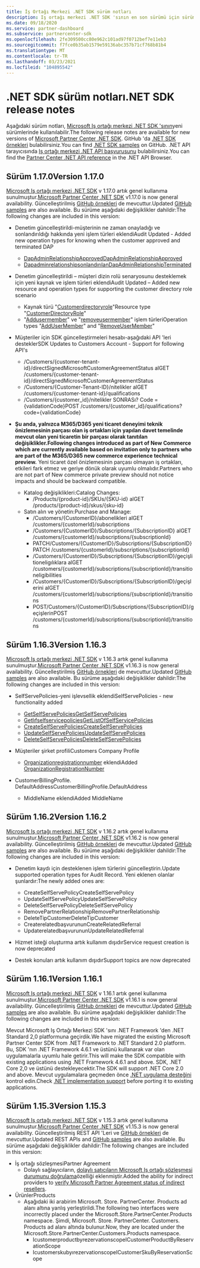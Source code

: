 ```yaml
---
title: İş Ortağı Merkezi .NET SDK sürüm notları
description: Iş ortağı merkezi .NET SDK 'sının en son sürümü için sürüm notları.
ms.date: 09/18/2020
ms.service: partner-dashboard
ms.subservice: partnercenter-sdk
ms.openlocfilehash: 2fe309500cc80e962c101ad97f0712bef7e11eb3
ms.sourcegitcommit: f7fce0b35ab1579e59136abc357b71cf768b81b4
ms.translationtype: MT
ms.contentlocale: tr-TR
ms.lasthandoff: 03/23/2021
ms.locfileid: "104895542"
---
```

# <a name="net-sdk-release-notes"></a><span data-ttu-id="ee01a-103">.NET SDK sürüm notları</span><span class="sxs-lookup"><span data-stu-id="ee01a-103">.NET SDK release notes</span></span>

<span data-ttu-id="ee01a-104">Aşağıdaki sürüm notları, [Microsoft Iş ortağı merkezi .NET SDK 'sının](https://www.nuget.org/packages/Microsoft.Store.PartnerCenter)yeni sürümlerinde kullanılabilir.</span><span class="sxs-lookup"><span data-stu-id="ee01a-104">The following release notes are available for new versions of [Microsoft Partner Center .NET SDK](https://www.nuget.org/packages/Microsoft.Store.PartnerCenter).</span></span> <span data-ttu-id="ee01a-105">GitHub 'da [.NET SDK örnekleri](https://github.com/Microsoft/Partner-Center-DotNet-Samples) bulabilirsiniz.</span><span class="sxs-lookup"><span data-stu-id="ee01a-105">You can find [.NET SDK samples](https://github.com/Microsoft/Partner-Center-DotNet-Samples) on GitHub.</span></span> <span data-ttu-id="ee01a-106">.NET API tarayıcısında [Iş ortağı merkezi .NET API başvurusunu](/dotnet/api/?view=partnercenter-dotnet-latest&preserve-view=true) bulabilirsiniz.</span><span class="sxs-lookup"><span data-stu-id="ee01a-106">You can find the [Partner Center .NET API reference](/dotnet/api/?view=partnercenter-dotnet-latest&preserve-view=true) in the .NET API Browser.</span></span>

## <a name="version-1170"></a><span data-ttu-id="ee01a-107">Sürüm 1.17.0</span><span class="sxs-lookup"><span data-stu-id="ee01a-107">Version 1.17.0</span></span>

<span data-ttu-id="ee01a-108">[Microsoft Iş ortağı merkezi .NET SDK](https://www.nuget.org/packages/Microsoft.Store.PartnerCenter/1.17.0) v 1.17.0 artık genel kullanıma sunulmuştur.</span><span class="sxs-lookup"><span data-stu-id="ee01a-108">[Microsoft Partner Center .NET SDK](https://www.nuget.org/packages/Microsoft.Store.PartnerCenter/1.17.0) v1.17.0 is now general availability.</span></span> <span data-ttu-id="ee01a-109">Güncelleştirilmiş [GitHub örnekleri](https://github.com/Microsoft/Partner-Center-DotNet-Samples) de mevcuttur.</span><span class="sxs-lookup"><span data-stu-id="ee01a-109">Updated [GitHub samples](https://github.com/Microsoft/Partner-Center-DotNet-Samples) are also available.</span></span> <span data-ttu-id="ee01a-110">Bu sürüme aşağıdaki değişiklikler dahildir:</span><span class="sxs-lookup"><span data-stu-id="ee01a-110">The following changes are included in this version:</span></span>

* <span data-ttu-id="ee01a-111">Denetim güncelleştirildi-müşterinin ne zaman onayladığı ve sonlandırıldığı hakkında yeni işlem türleri eklendi</span><span class="sxs-lookup"><span data-stu-id="ee01a-111">Audit Updated - Added new operation types for knowing when the customer approved and terminated DAP</span></span>
  * [<span data-ttu-id="ee01a-112">DapAdminRelationshipApproved</span><span class="sxs-lookup"><span data-stu-id="ee01a-112">DapAdminRelationshipApproved</span></span>](auditing-resources.md)
  * [<span data-ttu-id="ee01a-113">Dapadminrelationshipsonlandırılan</span><span class="sxs-lookup"><span data-stu-id="ee01a-113">DapAdminRelationshipTerminated</span></span>](auditing-resources.md)

* <span data-ttu-id="ee01a-114">Denetim güncelleştirildi – müşteri dizin rolü senaryosunu desteklemek için yeni kaynak ve işlem türleri eklendi</span><span class="sxs-lookup"><span data-stu-id="ee01a-114">Audit Updated – Added new resource and operation types for supporting the customer directory role scenario</span></span>
  * <span data-ttu-id="ee01a-115">Kaynak türü "[Customerdirectoryrole](auditing-resources.md)"</span><span class="sxs-lookup"><span data-stu-id="ee01a-115">Resource type "[CustomerDirectoryRole](auditing-resources.md)"</span></span>
  * <span data-ttu-id="ee01a-116">"[Addusermember](auditing-resources.md)" ve "[removeusermember](auditing-resources.md)" işlem türleri</span><span class="sxs-lookup"><span data-stu-id="ee01a-116">Operation types "[AddUserMember](auditing-resources.md)" and "[RemoveUserMember](auditing-resources.md)"</span></span>

* <span data-ttu-id="ee01a-117">Müşteriler için SDK güncelleştirmeleri hesabı-aşağıdaki API 'leri destekler</span><span class="sxs-lookup"><span data-stu-id="ee01a-117">SDK Updates to Customers Account - Support for following API's</span></span>
  * <span data-ttu-id="ee01a-118">/Customers/{customer-tenant-id}/directSignedMicrosoftCustomerAgreementStatus al</span><span class="sxs-lookup"><span data-stu-id="ee01a-118">GET /customers/{customer-tenant-id}/directSignedMicrosoftCustomerAgreementStatus</span></span>
  * <span data-ttu-id="ee01a-119">/Customers/{Customer-Tenant-ID}/nitelikler al</span><span class="sxs-lookup"><span data-stu-id="ee01a-119">GET /customers/{customer-tenant-id}/qualifications</span></span> 
  * <span data-ttu-id="ee01a-120">/Customers/{customer_id}/nitelikler SONRASı? Code = {validationCode}</span><span class="sxs-lookup"><span data-stu-id="ee01a-120">POST /customers/{customer_id}/qualifications?code={validationCode}</span></span>

* <span data-ttu-id="ee01a-121">**Şu anda, yalnızca M365/D365 yeni ticaret deneyimi teknik önizlemesinin parçası olan iş ortakları için yapılan davet temelinde mevcut olan yeni ticaretin bir parçası olarak tanıtılan değişiklikler.**</span><span class="sxs-lookup"><span data-stu-id="ee01a-121">**Following changes introduced as part of New Commerce which are currently available based on invitation only to partners who are part of the M365/D365 new commerce experience technical preview.**</span></span> <span data-ttu-id="ee01a-122">Yeni ticaret özel önizlemesinin parçası olmayan iş ortakları, etkileri fark etmez ve geriye dönük olarak uyumlu olmalıdır.</span><span class="sxs-lookup"><span data-stu-id="ee01a-122">Partners who are not part of New commerce private preview should not notice impacts and should be backward compatible.</span></span>
  * <span data-ttu-id="ee01a-123">Katalog değişiklikleri:</span><span class="sxs-lookup"><span data-stu-id="ee01a-123">Catalog Changes:</span></span>
    * <span data-ttu-id="ee01a-124">/Products/{product-id}/SKUs/{SKU-id} al</span><span class="sxs-lookup"><span data-stu-id="ee01a-124">GET /products/{product-id}/skus/{sku-id}</span></span>
  * <span data-ttu-id="ee01a-125">Satın alın ve yönetin:</span><span class="sxs-lookup"><span data-stu-id="ee01a-125">Purchase and Manage:</span></span>
    * <span data-ttu-id="ee01a-126">/Customers/{CustomerID}/abonelikleri al</span><span class="sxs-lookup"><span data-stu-id="ee01a-126">GET /customers/{customerId}/subscriptions</span></span>
    * <span data-ttu-id="ee01a-127">/Customers/{CustomerID}/Subscriptions/{SubscriptionID} al</span><span class="sxs-lookup"><span data-stu-id="ee01a-127">GET /customers/{customerId}/subscriptions/{subscriptionId}</span></span>
    * <span data-ttu-id="ee01a-128">PATCH/Customers/{CustomerID}/Subscriptions/{SubscriptionID}</span><span class="sxs-lookup"><span data-stu-id="ee01a-128">PATCH /customers/{customerId}/subscriptions/{subscriptionId}</span></span>
    * <span data-ttu-id="ee01a-129">/Customers/{CustomerID}/Subscriptions/{SubscriptionID}/geçişli tioneligılıklara al</span><span class="sxs-lookup"><span data-stu-id="ee01a-129">GET /customers/{customerId}/subscriptions/{subscriptionId}/transitioneligibilities</span></span>
    * <span data-ttu-id="ee01a-130">/Customers/{CustomerID}/Subscriptions/{SubscriptionID}/geçişlerini al</span><span class="sxs-lookup"><span data-stu-id="ee01a-130">GET /customers/{customerId}/subscriptions/{subscriptionId}/transitions</span></span>
    * <span data-ttu-id="ee01a-131">POST/Customers/{CustomerID}/Subscriptions/{SubscriptionID}/geçişlerin</span><span class="sxs-lookup"><span data-stu-id="ee01a-131">POST /customers/{customerId}/subscriptions/{subscriptionId}/transitions</span></span>


## <a name="version-1163"></a><span data-ttu-id="ee01a-132">Sürüm 1.16.3</span><span class="sxs-lookup"><span data-stu-id="ee01a-132">Version 1.16.3</span></span>

<span data-ttu-id="ee01a-133">[Microsoft Iş ortağı merkezi .NET SDK](https://www.nuget.org/packages/Microsoft.Store.PartnerCenter/1.16.3) v 1.16.3 artık genel kullanıma sunulmuştur.</span><span class="sxs-lookup"><span data-stu-id="ee01a-133">[Microsoft Partner Center .NET SDK](https://www.nuget.org/packages/Microsoft.Store.PartnerCenter/1.16.3) v1.16.3 is now general availability.</span></span> <span data-ttu-id="ee01a-134">Güncelleştirilmiş [GitHub örnekleri](https://github.com/Microsoft/Partner-Center-DotNet-Samples) de mevcuttur.</span><span class="sxs-lookup"><span data-stu-id="ee01a-134">Updated [GitHub samples](https://github.com/Microsoft/Partner-Center-DotNet-Samples) are also available.</span></span> <span data-ttu-id="ee01a-135">Bu sürüme aşağıdaki değişiklikler dahildir:</span><span class="sxs-lookup"><span data-stu-id="ee01a-135">The following changes are included in this version:</span></span>

* <span data-ttu-id="ee01a-136">SelfServePolicies-yeni işlevsellik eklendi</span><span class="sxs-lookup"><span data-stu-id="ee01a-136">SelfServePolicies - new functionality added</span></span>
  * [<span data-ttu-id="ee01a-137">GetSelfServePolicies</span><span class="sxs-lookup"><span data-stu-id="ee01a-137">GetSelfServePolicies</span></span>](get-a-self-serve-policy-by-id.md)
  * [<span data-ttu-id="ee01a-138">Getlıfselfservicepolicies</span><span class="sxs-lookup"><span data-stu-id="ee01a-138">GetListOfSelfServicePolicies</span></span>](get-a-list-of-self-serve-policies.md)
  * [<span data-ttu-id="ee01a-139">CreateSelfServePolicies</span><span class="sxs-lookup"><span data-stu-id="ee01a-139">CreateSelfServePolicies</span></span>](create-a-self-serve-policy.md)
  * [<span data-ttu-id="ee01a-140">UpdateSelfServePolicies</span><span class="sxs-lookup"><span data-stu-id="ee01a-140">UpdateSelfServePolicies</span></span>](update-a-self-serve-policy.md)
  * [<span data-ttu-id="ee01a-141">DeleteSelfServePolicies</span><span class="sxs-lookup"><span data-stu-id="ee01a-141">DeleteSelfServePolicies</span></span>](delete-a-self-serve-policy.md)

* <span data-ttu-id="ee01a-142">Müşteriler şirket profili</span><span class="sxs-lookup"><span data-stu-id="ee01a-142">Customers Company Profile</span></span>
  * <span data-ttu-id="ee01a-143">[Organizationregistrationnumber](create-a-customer.md) eklendi</span><span class="sxs-lookup"><span data-stu-id="ee01a-143">Added [OrganizationRegistrationNumber](create-a-customer.md)</span></span>

* <span data-ttu-id="ee01a-144">CustomerBillingProfile. DefaultAddress</span><span class="sxs-lookup"><span data-stu-id="ee01a-144">CustomerBillingProfile.DefaultAddress</span></span>
  * <span data-ttu-id="ee01a-145">MiddleName eklendi</span><span class="sxs-lookup"><span data-stu-id="ee01a-145">Added MiddleName</span></span>

## <a name="version-1162"></a><span data-ttu-id="ee01a-146">Sürüm 1.16.2</span><span class="sxs-lookup"><span data-stu-id="ee01a-146">Version 1.16.2</span></span>

<span data-ttu-id="ee01a-147">[Microsoft Iş ortağı merkezi .NET SDK](https://www.nuget.org/packages/Microsoft.Store.PartnerCenter/1.16.2) v 1.16.2 artık genel kullanıma sunulmuştur.</span><span class="sxs-lookup"><span data-stu-id="ee01a-147">[Microsoft Partner Center .NET SDK](https://www.nuget.org/packages/Microsoft.Store.PartnerCenter/1.16.2) v1.16.2 is now general availability.</span></span> <span data-ttu-id="ee01a-148">Güncelleştirilmiş [GitHub örnekleri](https://github.com/Microsoft/Partner-Center-DotNet-Samples) de mevcuttur.</span><span class="sxs-lookup"><span data-stu-id="ee01a-148">Updated [GitHub samples](https://github.com/Microsoft/Partner-Center-DotNet-Samples) are also available.</span></span> <span data-ttu-id="ee01a-149">Bu sürüme aşağıdaki değişiklikler dahildir:</span><span class="sxs-lookup"><span data-stu-id="ee01a-149">The following changes are included in this version:</span></span>

* <span data-ttu-id="ee01a-150">Denetim kaydı için desteklenen işlem türlerini güncelleştirin.</span><span class="sxs-lookup"><span data-stu-id="ee01a-150">Update supported operation types for Audit Record.</span></span> <span data-ttu-id="ee01a-151">Yeni eklenen olanlar şunlardır:</span><span class="sxs-lookup"><span data-stu-id="ee01a-151">The newly added ones are:</span></span>
  * <span data-ttu-id="ee01a-152">CreateSelfServePolicy</span><span class="sxs-lookup"><span data-stu-id="ee01a-152">CreateSelfServePolicy</span></span>
  * <span data-ttu-id="ee01a-153">UpdateSelfServePolicy</span><span class="sxs-lookup"><span data-stu-id="ee01a-153">UpdateSelfServePolicy</span></span>
  * <span data-ttu-id="ee01a-154">DeleteSelfServePolicy</span><span class="sxs-lookup"><span data-stu-id="ee01a-154">DeleteSelfServePolicy</span></span>
  * <span data-ttu-id="ee01a-155">RemovePartnerRelationship</span><span class="sxs-lookup"><span data-stu-id="ee01a-155">RemovePartnerRelationship</span></span>
  * <span data-ttu-id="ee01a-156">DeleteTipCustomer</span><span class="sxs-lookup"><span data-stu-id="ee01a-156">DeleteTipCustomer</span></span>
  * <span data-ttu-id="ee01a-157">Createrelatedbaşvurunun</span><span class="sxs-lookup"><span data-stu-id="ee01a-157">CreateRelatedReferral</span></span>
  * <span data-ttu-id="ee01a-158">Updaterelatedbaşvurunun</span><span class="sxs-lookup"><span data-stu-id="ee01a-158">UpdateRelatedReferral</span></span>

* <span data-ttu-id="ee01a-159">Hizmet isteği oluşturma artık kullanım dışıdır</span><span class="sxs-lookup"><span data-stu-id="ee01a-159">Service request creation is now deprecated</span></span>
* <span data-ttu-id="ee01a-160">Destek konuları artık kullanım dışıdır</span><span class="sxs-lookup"><span data-stu-id="ee01a-160">Support topics are now deprecated</span></span>


## <a name="version-1161"></a><span data-ttu-id="ee01a-161">Sürüm 1.16.1</span><span class="sxs-lookup"><span data-stu-id="ee01a-161">Version 1.16.1</span></span>

<span data-ttu-id="ee01a-162">[Microsoft Iş ortağı merkezi .NET SDK](https://www.nuget.org/packages/Microsoft.Store.PartnerCenter/1.16.1) v 1.16.1 artık genel kullanıma sunulmuştur.</span><span class="sxs-lookup"><span data-stu-id="ee01a-162">[Microsoft Partner Center .NET SDK](https://www.nuget.org/packages/Microsoft.Store.PartnerCenter/1.16.1) v1.16.1 is now general availability.</span></span> <span data-ttu-id="ee01a-163">Güncelleştirilmiş [GitHub örnekleri](https://github.com/Microsoft/Partner-Center-DotNet-Samples) de mevcuttur.</span><span class="sxs-lookup"><span data-stu-id="ee01a-163">Updated [GitHub samples](https://github.com/Microsoft/Partner-Center-DotNet-Samples) are also available.</span></span> <span data-ttu-id="ee01a-164">Bu sürüme aşağıdaki değişiklikler dahildir:</span><span class="sxs-lookup"><span data-stu-id="ee01a-164">The following changes are included in this version:</span></span>

<span data-ttu-id="ee01a-165">Mevcut Microsoft Iş Ortağı Merkezi SDK 'sını .NET Framework 'den .NET Standard 2,0 platformuna geçirdik.</span><span class="sxs-lookup"><span data-stu-id="ee01a-165">We have migrated the existing Microsoft Partner Center SDK from .NET Framework to .NET Standard 2.0 platform.</span></span> <span data-ttu-id="ee01a-166">Bu, SDK 'nın .NET Framework 4.6.1 ve üstünü kullanarak var olan uygulamalarla uyumlu hale getirir.</span><span class="sxs-lookup"><span data-stu-id="ee01a-166">This will make the SDK compatible with existing applications using .NET Framework 4.6.1 and above.</span></span> <span data-ttu-id="ee01a-167">SDK, .NET Core 2,0 ve üstünü destekleyecektir.</span><span class="sxs-lookup"><span data-stu-id="ee01a-167">The SDK will support .NET Core 2.0 and above.</span></span> <span data-ttu-id="ee01a-168">Mevcut uygulamalara geçmeden önce [.NET uygulama desteğini](/dotnet/standard/net-standard) kontrol edin.</span><span class="sxs-lookup"><span data-stu-id="ee01a-168">Check [.NET implementation support](/dotnet/standard/net-standard) before porting it to existing applications.</span></span>   


## <a name="version-1153"></a><span data-ttu-id="ee01a-169">Sürüm 1.15.3</span><span class="sxs-lookup"><span data-stu-id="ee01a-169">Version 1.15.3</span></span>
<span data-ttu-id="ee01a-170">[Microsoft Iş ortağı merkezi .NET SDK](https://www.nuget.org/packages/Microsoft.Store.PartnerCenter/1.15.3) v 1.15.3 artık genel kullanıma sunulmuştur.</span><span class="sxs-lookup"><span data-stu-id="ee01a-170">[Microsoft Partner Center .NET SDK](https://www.nuget.org/packages/Microsoft.Store.PartnerCenter/1.15.3) v1.15.3 is now general availability.</span></span> <span data-ttu-id="ee01a-171">Güncelleştirilmiş REST API 'Leri ve [GitHub örnekleri](https://github.com/Microsoft/Partner-Center-DotNet-Samples) de mevcuttur.</span><span class="sxs-lookup"><span data-stu-id="ee01a-171">Updated REST APIs and [GitHub samples](https://github.com/Microsoft/Partner-Center-DotNet-Samples) are also available.</span></span> <span data-ttu-id="ee01a-172">Bu sürüme aşağıdaki değişiklikler dahildir:</span><span class="sxs-lookup"><span data-stu-id="ee01a-172">The following changes are included in this version:</span></span>

* <span data-ttu-id="ee01a-173">İş ortağı sözleşmesi</span><span class="sxs-lookup"><span data-stu-id="ee01a-173">Partner Agreement</span></span>
  * <span data-ttu-id="ee01a-174">Dolaylı sağlayıcıların, [dolaylı satıcıların Microsoft Iş ortağı sözleşmesi durumunu doğrulama](verify-indirect-reseller-mpa-status.md)özelliği eklenmiştir.</span><span class="sxs-lookup"><span data-stu-id="ee01a-174">Added the ability for indirect providers to [verify Microsoft Partner Agreement status of indirect resellers](verify-indirect-reseller-mpa-status.md).</span></span>
* <span data-ttu-id="ee01a-175">Ürünler</span><span class="sxs-lookup"><span data-stu-id="ee01a-175">Products</span></span>
  * <span data-ttu-id="ee01a-176">Aşağıdaki iki arabirim Microsoft. Store. PartnerCenter. Products ad alanı altına yanlış yerleştirildi.</span><span class="sxs-lookup"><span data-stu-id="ee01a-176">The following two interfaces were incorrectly placed under the Microsoft.Store.PartnerCenter.Products namespace.</span></span> <span data-ttu-id="ee01a-177">Şimdi, Microsoft. Store. PartnerCenter. Customers. Products ad alanı altında bulunur.</span><span class="sxs-lookup"><span data-stu-id="ee01a-177">Now, they are located under the Microsoft.Store.PartnerCenter.Customers.Products namespace.</span></span>
    * <span data-ttu-id="ee01a-178">Icustomerproductbyrezervationscope</span><span class="sxs-lookup"><span data-stu-id="ee01a-178">ICustomerProductByReservationScope</span></span>
    * <span data-ttu-id="ee01a-179">Icustomerskubyırezervationscope</span><span class="sxs-lookup"><span data-stu-id="ee01a-179">ICustomerSkuByReservationScope</span></span>
